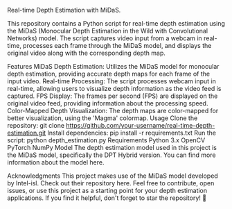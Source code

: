 Real-time Depth Estimation with MiDaS.

This repository contains a Python script for real-time depth estimation using the MiDaS (Monocular Depth Estimation in the Wild with Convolutional Networks) model. The script captures video input from a webcam in real-time, processes each frame through the MiDaS model, and displays the original video along with the corresponding depth map.

Features
MiDaS Depth Estimation: Utilizes the MiDaS model for monocular depth estimation, providing accurate depth maps for each frame of the input video.
Real-time Processing: The script processes webcam input in real-time, allowing users to visualize depth information as the video feed is captured.
FPS Display: The frames per second (FPS) are displayed on the original video feed, providing information about the processing speed.
Color-Mapped Depth Visualization: The depth maps are color-mapped for better visualization, using the 'Magma' colormap.
Usage
Clone the repository: git clone https://github.com/your-username/real-time-depth-estimation.git
Install dependencies: pip install -r requirements.txt
Run the script: python depth_estimation.py
Requirements
Python 3.x
OpenCV
PyTorch
NumPy
Model
The depth estimation model used in this project is the MiDaS model, specifically the DPT Hybrid version. You can find more information about the model here.

Acknowledgments
This project makes use of the MiDaS model developed by Intel-isl. Check out their repository here.
Feel free to contribute, open issues, or use this project as a starting point for your depth estimation applications. If you find it helpful, don't forget to star the repository! 🌟

